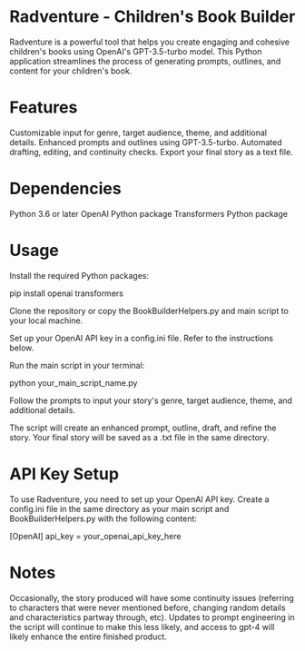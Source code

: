 # Radventure - Children's Book Builder

Radventure is a powerful tool that helps you create engaging and cohesive children's books using OpenAI's GPT-3.5-turbo model. This Python application streamlines the process of generating prompts, outlines, and content for your children's book.

# Features
Customizable input for genre, target audience, theme, and additional details.
Enhanced prompts and outlines using GPT-3.5-turbo.
Automated drafting, editing, and continuity checks.
Export your final story as a text file.


# Dependencies
Python 3.6 or later
OpenAI Python package
Transformers Python package


# Usage
Install the required Python packages:

pip install openai transformers

Clone the repository or copy the BookBuilderHelpers.py and main script to your local machine.

Set up your OpenAI API key in a config.ini file. Refer to the instructions below.

Run the main script in your terminal:

python your_main_script_name.py

Follow the prompts to input your story's genre, target audience, theme, and additional details.

The script will create an enhanced prompt, outline, draft, and refine the story. Your final story will be saved as a .txt file in the same directory.

# API Key Setup
To use Radventure, you need to set up your OpenAI API key. Create a config.ini file in the same directory as your main script and BookBuilderHelpers.py with the following content:

[OpenAI]
api_key = your_openai_api_key_here

# Notes

Occasionally, the story produced will have some continuity issues (referring to characters that were never mentioned before, changing random details and characteristics partway through, etc).  Updates to prompt engineering in the script will continue to make this less likely, and access to gpt-4 will likely enhance the entire finished product.
